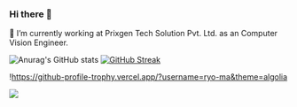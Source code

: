 ### Hi there 👋

🔭 I’m currently working at Prixgen Tech Solution Pvt. Ltd. as an Computer Vision Engineer.

![Anurag's GitHub stats](https://github-readme-stats.vercel.app/api?username=guttappa1238&theme=dark&show_icons=true)
[![GitHub Streak](https://github-readme-streak-stats.herokuapp.com/?user=guttappa1238&theme=dark)](https://git.io/streak-stats)



!https://github-profile-trophy.vercel.app/?username=ryo-ma&theme=algolia




![](https://komarev.com/ghpvc/?username=guttappa1238)

<!--
**Guttappa1238/guttappa1238** is a ✨ _special_ ✨ repository because its `README.md` (this file) appears on your GitHub profile.

Here are some ideas to get you started:

- 🔭 I’m currently working on Computer vision projects
- 🌱 I’m currently learning 
- 👯 I’m looking to collaborate on ...
- 🤔 I’m looking for help with ...
- 💬 Ask me about ...
- 📫 How to reach me: ...
- 😄 Pronouns: ...
- ⚡ Fun fact: ...
-->
